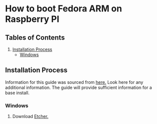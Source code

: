 # How to boot Fedora ARM on Raspberry PI

## Tables of Contents

1. [Installation Process](https://github.com/K-zhao/Google-code-in/blob/master/Booting-Fedora-On-Raspberry-Pi/Readme.md#installation-process)
    - [Windows](https://github.com/K-zhao/Google-code-in/blob/master/Booting-Fedora-On-Raspberry-Pi/Readme.md#windows)

## Installation Process
Information for this guide was sourced from [here.](https://fedoraproject.org/wiki/Architectures/ARM/Raspberry_Pi#Introduction)
Look here for any additional information. The guide will provide sufficient information for a base install.

### Windows
1. Download [Etcher.](https://www.balena.io/etcher/)